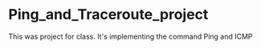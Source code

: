 # Ping_and_Traceroute_project
This was project for class. It's implementing the command Ping and ICMP
